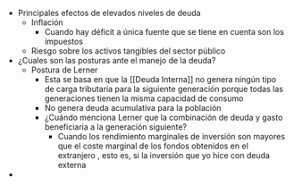 - Principales efectos de elevados niveles de deuda
	- Inflación
		- Cuando hay déficit a única fuente que se tiene en cuenta son los impuestos
	- Riesgo sobre los activos tangibles del sector público
- ¿Cuales son las posturas ante el manejo de la deuda?
	- Postura de Lerner
		- Esta  se basa en que la [[Deuda Interna]] no genera ningún tipo de carga  tributaria  para la siguiente generación porque todas las generaciones tienen la misma capacidad de consumo
		- No genera deuda acumulativa para la población
		- ¿Cuándo menciona Lerner que la combinación de deuda y gasto beneficiaria a la generación siguiente?
			- Cuando los rendimiento marginales de inversión son mayores que el coste marginal de los fondos obtenidos en el extranjero , esto es, si la inversión que yo hice con deuda externa
-
